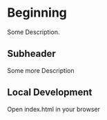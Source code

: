 # Beginning

Some Description.

## Subheader

Some more Description

## Local Development

Open index.html in your browser